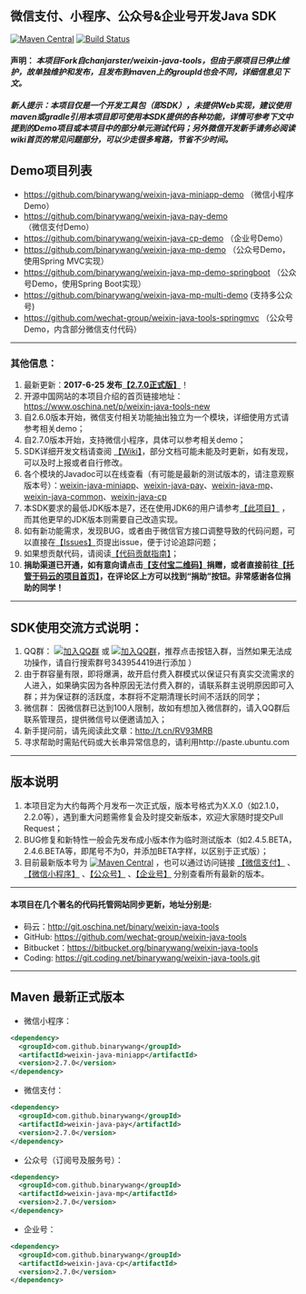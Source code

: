 微信支付、小程序、公众号&企业号开发Java SDK
---------------------------------
[![Maven Central](https://maven-badges.herokuapp.com/maven-central/com.github.binarywang/weixin-java-parent/badge.svg)](https://maven-badges.herokuapp.com/maven-central/com.github.binarywang/weixin-java-parent)
[![Build Status](https://travis-ci.org/Wechat-Group/weixin-java-tools.svg?branch=develop)](https://travis-ci.org/Wechat-Group/weixin-java-tools)

#### 声明： ***本项目Fork自chanjarster/weixin-java-tools，但由于原项目已停止维护，故单独维护和发布，且发布到maven上的groupId也会不同，详细信息见下文。***

***新人提示：本项目仅是一个开发工具包（即SDK），未提供Web实现，建议使用maven或gradle引用本项目即可使用本SDK提供的各种功能，详情可参考下文中提到的Demo项目或本项目中的部分单元测试代码；另外微信开发新手请务必阅读wiki首页的常见问题部分，可以少走很多弯路，节省不少时间。***

## Demo项目列表
* https://github.com/binarywang/weixin-java-miniapp-demo （微信小程序Demo） 
* https://github.com/binarywang/weixin-java-pay-demo （微信支付Demo） 
* https://github.com/binarywang/weixin-java-cp-demo （企业号Demo）
* https://github.com/binarywang/weixin-java-mp-demo （公众号Demo，使用Spring MVC实现）
* https://github.com/binarywang/weixin-java-mp-demo-springboot （公众号Demo，使用Spring Boot实现）
* https://github.com/binarywang/weixin-java-mp-multi-demo (支持多公众号)
* https://github.com/wechat-group/weixin-java-tools-springmvc （公众号Demo，内含部分微信支付代码）

---------------------------------
### 其他信息：
1. 最新更新：**2017-6-25 发布[【2.7.0正式版】](https://github.com/Wechat-Group/weixin-java-tools/releases)**！
1. 开源中国网站的本项目介绍的首页链接地址：https://www.oschina.net/p/weixin-java-tools-new
1. 自2.6.0版本开始，微信支付相关功能抽出独立为一个模块，详细使用方式请参考相关demo；
1. 自2.7.0版本开始，支持微信小程序，具体可以参考相关demo；
1. SDK详细开发文档请查阅 [【Wiki】](https://github.com/wechat-group/weixin-java-tools/wiki)，部分文档可能未能及时更新，如有发现，可以及时上报或者自行修改。
1. 各个模块的Javadoc可以在线查看（有可能是最新的测试版本的，请注意观察版本号）：[weixin-java-miniapp](https://binarywang.github.io/weixin-java-miniapp-javadoc/)、[weixin-java-pay](https://binarywang.github.io/weixin-java-pay-javadoc/)、[weixin-java-mp](https://binarywang.github.io/weixin-java-mp-javadoc/)、[weixin-java-common](https://binarywang.github.io/weixin-java-common-javadoc/)、[weixin-java-cp](https://binarywang.github.io/weixin-java-cp-javadoc/)
1. 本SDK要求的最低JDK版本是7，还在使用JDK6的用户请参考[【此项目】]( https://github.com/binarywang/weixin-java-tools-for-jdk6) ，而其他更早的JDK版本则需要自己改造实现。
1. 如有新功能需求，发现BUG，或者由于微信官方接口调整导致的代码问题，可以直接在[【Issues】](https://github.com/Wechat-Group/weixin-java-tools/issues)页提出issue，便于讨论追踪问题；
1. 如果想贡献代码，请阅读[【代码贡献指南】](contribution.md)；
1. **捐助渠道已开通，如有意向请点击[【支付宝二维码】](alipay_qrcode.jpg)捐赠，或者直接前往[【托管于码云的项目首页】](http://git.oschina.net/binary/weixin-java-tools)，在评论区上方可以找到“捐助”按钮。非常感谢各位捐助的同学！**

---------------------------------
## SDK使用交流方式说明：
1. QQ群： [![加入QQ群](https://img.shields.io/badge/QQ群-343954419-blue.svg)](http://shang.qq.com/wpa/qunwpa?idkey=731dc3e7ea31ebe25376cc1a791445468612c63fd0e9e05399b088ec81fd9e15) 或 [![加入QQ群](https://img.shields.io/badge/QQ群-343954419-blue.svg)](http://jq.qq.com/?_wv=1027&k=40lRskK)，推荐点击按钮入群，当然如果无法成功操作，请自行搜索群号343954419进行添加 ）
1. 由于群容量有限，即将爆满，故开启付费入群模式以保证只有真实交流需求的人进入，如果确实因为各种原因无法付费入群的，请联系群主说明原因即可入群；并为保证群的活跃度，本群将不定期清理长时间不活跃的同学；
1. 微信群： 因微信群已达到100人限制，故如有想加入微信群的，请入QQ群后联系管理员，提供微信号以便邀请加入；
1. 新手提问前，请先阅读此文章：http://t.cn/RV93MRB
1. 寻求帮助时需贴代码或大长串异常信息的，请利用http://paste.ubuntu.com

---------------------------------
## 版本说明
1. 本项目定为大约每两个月发布一次正式版，版本号格式为X.X.0（如2.1.0，2.2.0等），遇到重大问题需修复会及时提交新版本，欢迎大家随时提交Pull Request；
1. BUG修复和新特性一般会先发布成小版本作为临时测试版本（如2.4.5.BETA，2.4.6.BETA等，即尾号不为0，并添加BETA字样，以区别于正式版）；
1. 目前最新版本号为 [![Maven Central](https://maven-badges.herokuapp.com/maven-central/com.github.binarywang/weixin-java-parent/badge.svg)](https://maven-badges.herokuapp.com/maven-central/com.github.binarywang/weixin-java-parent) ，也可以通过访问链接 [【微信支付】](http://search.maven.org/#search%7Cgav%7C1%7Cg%3A%22com.github.binarywang%22%20AND%20a%3A%22weixin-java-pay%22) 、[【微信小程序】](http://search.maven.org/#search%7Cgav%7C1%7Cg%3A%22com.github.binarywang%22%20AND%20a%3A%22weixin-java-miniapp%22) 、[【公众号】](http://search.maven.org/#search%7Cgav%7C1%7Cg%3A%22com.github.binarywang%22%20AND%20a%3A%22weixin-java-mp%22) 、[【企业号】](http://search.maven.org/#search%7Cgav%7C1%7Cg%3A%22com.github.binarywang%22%20AND%20a%3A%22weixin-java-cp%22)
分别查看所有最新的版本。 

---------------------------------
#### 本项目在几个著名的代码托管网站同步更新，地址分别是:
* 码云：http://git.oschina.net/binary/weixin-java-tools
* GitHub: https://github.com/wechat-group/weixin-java-tools
* Bitbucket：https://bitbucket.org/binarywang/weixin-java-tools
* Coding: https://git.coding.net/binarywang/weixin-java-tools.git

---------------------------------
## Maven 最新正式版本

* 微信小程序：

```xml
<dependency>
  <groupId>com.github.binarywang</groupId>
  <artifactId>weixin-java-miniapp</artifactId>
  <version>2.7.0</version>
</dependency>
```

* 微信支付：

```xml
<dependency>
  <groupId>com.github.binarywang</groupId>
  <artifactId>weixin-java-pay</artifactId>
  <version>2.7.0</version>
</dependency>
```

* 公众号（订阅号及服务号）：

```xml
<dependency>
  <groupId>com.github.binarywang</groupId>
  <artifactId>weixin-java-mp</artifactId>
  <version>2.7.0</version>
</dependency>
```

* 企业号：

```xml
<dependency>
  <groupId>com.github.binarywang</groupId>
  <artifactId>weixin-java-cp</artifactId>
  <version>2.7.0</version>
</dependency>
```
